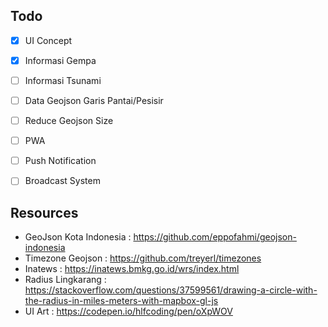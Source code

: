 ## Todo
- [x] UI Concept
- [x] Informasi Gempa
- [ ] Informasi Tsunami
- [ ] Data Geojson Garis Pantai/Pesisir
- [ ] Reduce Geojson Size
- [ ] PWA
- [ ] Push Notification
- [ ] Broadcast System


## Resources
- GeoJson Kota Indonesia : https://github.com/eppofahmi/geojson-indonesia
- Timezone Geojson : https://github.com/treyerl/timezones
- Inatews : https://inatews.bmkg.go.id/wrs/index.html
- Radius Lingkarang : https://stackoverflow.com/questions/37599561/drawing-a-circle-with-the-radius-in-miles-meters-with-mapbox-gl-js
- UI Art : https://codepen.io/hlfcoding/pen/oXpWOV